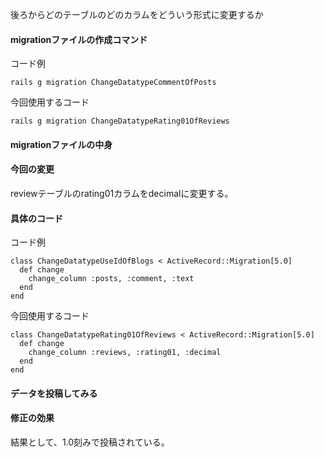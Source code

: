 
後ろからどのテーブルのどのカラムをどういう形式に変更するか


#### migrationファイルの作成コマンド

コード例
```
rails g migration ChangeDatatypeCommentOfPosts
```

今回使用するコード
```
rails g migration ChangeDatatypeRating01OfReviews
```

#### migrationファイルの中身

#### 今回の変更
reviewテーブルのrating01カラムをdecimalに変更する。

#### 具体のコード

コード例
```
class ChangeDatatypeUseIdOfBlogs < ActiveRecord::Migration[5.0]
  def change
    change_column :posts, :comment, :text
  end
end
```

今回使用するコード
```
class ChangeDatatypeRating01OfReviews < ActiveRecord::Migration[5.0]
  def change
    change_column :reviews, :rating01, :decimal
  end
end
```

#### データを投稿してみる

#### 修正の効果
結果として、1.0刻みで投稿されている。
